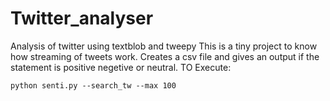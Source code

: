 # Twitter_analyser
Analysis of twitter using textblob and tweepy
This is a tiny project to know how streaming of tweets work.
Creates a csv file and gives an output if the statement is positive negetive or neutral.
TO Execute:
```
python senti.py --search_tw --max 100
```
